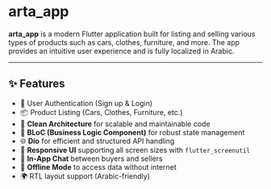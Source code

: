 # arta_app

**arta_app** is a modern Flutter application built for listing and selling various types of products such as cars, clothes, furniture, and more. The app provides an intuitive user experience and is fully localized in Arabic.

---
## ✨ Features

- 🔐 User Authentication (Sign up & Login)
- 📦 Product Listing (Cars, Clothes, Furniture, etc.)
- 🧠 **Clean Architecture** for scalable and maintainable code
- 🔄 **BLoC (Business Logic Component)** for robust state management
- 🌐 **Dio** for efficient and structured API handling
- 📱 **Responsive UI** supporting all screen sizes with `flutter_screenutil`
- 💬 **In-App Chat** between buyers and sellers
- 📴 **Offline Mode** to access data without internet
- 🌍 RTL layout support (Arabic-friendly)
